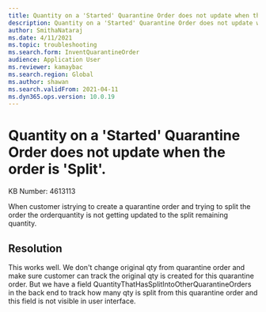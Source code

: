 ```yaml
---
title: Quantity on a 'Started' Quarantine Order does not update when the order is 'Split'.
description: Quantity on a 'Started' Quarantine Order does not update when the order is 'Split'.
author: SmithaNataraj
ms.date: 4/11/2021
ms.topic: troubleshooting
ms.search.form: InventQuarantineOrder
audience: Application User
ms.reviewer: kamaybac
ms.search.region: Global
ms.author: shawan
ms.search.validFrom: 2021-04-11
ms.dyn365.ops.version: 10.0.19
---
```


# Quantity on a 'Started' Quarantine Order does not update when the order is 'Split'.

KB Number: 4613113

When customer istrying to create a quarantine order and trying to split the order the orderquantity is not getting updated to the split remaining quantity.



## Resolution
This works well. We don't change original qty from quarantine order and make sure customer can track the original qty is created for this quarantine order. But we have a field QuantityThatHasSplitIntoOtherQuarantineOrders in the back end to track how many qty is split from this quarantine order and this field is not visible in user interface.


